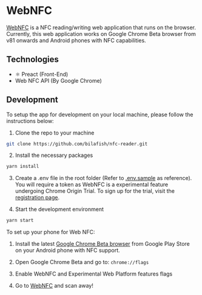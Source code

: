 # WebNFC

[WebNFC](https://webnfc.now.sh/) is a NFC reading/writing web application that runs on the browser. Currently, this web application works on Google Chrome Beta browser from v81 onwards and Android phones with NFC capabilities.

## Technologies

- :atom_symbol: Preact (Front-End)
- Web NFC API (By Google Chrome)

## Development

To setup the app for development on your local machine, please follow the instructions below:

1. Clone the repo to your machine

```bash
git clone https://github.com/bilafish/nfc-reader.git
```

2. Install the necessary packages

```bash
yarn install
```

3. Create a .env file in the root folder (Refer to [.env.sample](./.env.sample) as reference). You will require a token as WebNFC is a experimental feature undergoing Chrome Origin Trial. To sign up for the trial, visit the [registration page](https://developers.chrome.com/origintrials/#/trials/active).

4. Start the development environment

```bash
yarn start
```

To set up your phone for Web NFC:

1. Install the latest [Google Chrome Beta browser](https://play.google.com/store/apps/details?id=com.chrome.beta) from Google Play Store on your Android phone with NFC support.

2. Open Google Chrome Beta and go to: `chrome://flags`

3. Enable WebNFC and Experimental Web Platform features flags

4. Go to [WebNFC](https://webnfc.now.sh/) and scan away!
